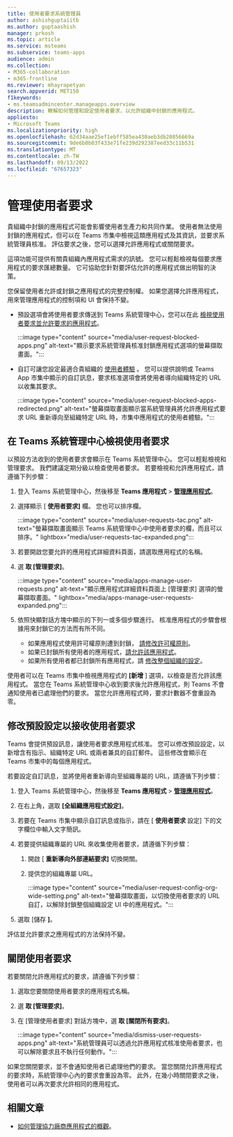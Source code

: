```yaml
---
title: 使用者要求系統管理員
author: ashishguptaiitb
ms.author: guptaashish
manager: prkosh
ms.topic: article
ms.service: msteams
ms.subservice: teams-apps
audience: admin
ms.collection:
- M365-collaboration
- m365-frontline
ms.reviewer: mhayrapetyan
search.appverid: MET150
f1keywords:
- ms.teamsadmincenter.manageapps.overview
description: 瞭解如何管理和設定使用者要求，以允許組織中封鎖的應用程式。
appliesto:
- Microsoft Teams
ms.localizationpriority: high
ms.openlocfilehash: 62d34aae25ef1ebff585ea430aeb3db20856669a
ms.sourcegitcommit: 9de6b0b03f433e71fe239d292387eed33c11b531
ms.translationtype: MT
ms.contentlocale: zh-TW
ms.lasthandoff: 09/13/2022
ms.locfileid: "67657323"
---
```

# <a name="manage-user-requests"></a>管理使用者要求

貴組織中封鎖的應用程式可能會影響使用者生產力和共同作業。 使用者無法使用封鎖的應用程式，但可以在 Teams 市集中檢視這類應用程式及其資訊，並要求系統管理員核准。 評估要求之後，您可以選擇允許應用程式或關閉要求。

這項功能可提供有關貴組織內應用程式需求的訊號。 您可以輕鬆檢視每個要求應用程式的要求匯總數量。 它可協助您針對要評估允許的應用程式做出明智的決策。

您保留使用者允許或封鎖之應用程式的完整控制權。 如果您選擇允許應用程式，用來管理應用程式的控制項和 UI 會保持不變。

* 預設選項會將使用者要求傳送到 Teams 系統管理中心，您可以在此 [檢視使用者要求並允許要求的應用程式](#view-user-requests-in-teams-admin-center)。

   :::image type="content" source="media/user-request-blocked-apps.png" alt-text="顯示要求系統管理員核准封鎖應用程式選項的螢幕擷取畫面。":::

* 自訂可讓您設定最適合貴組織的 [使用者體驗](#modify-the-default-setting-to-receive-end-user-requests) 。 您可以提供說明或 Teams App 市集中顯示的自訂訊息，要求核准選項會將使用者導向組織特定的 URL 以收集其要求。

   :::image type="content" source="media/user-request-blocked-apps-redirected.png" alt-text="螢幕擷取畫面顯示當系統管理員將允許應用程式要求 URL 重新導向至組織特定 URL 時，市集中應用程式的使用者體驗。":::

## <a name="view-user-requests-in-teams-admin-center"></a>在 Teams 系統管理中心檢視使用者要求

以預設方法收到的使用者要求會顯示在 Teams 系統管理中心。 您可以輕鬆檢視和管理要求。 我們建議定期分級以檢查使用者要求。 若要檢視和允許應用程式，請遵循下列步驟：

1. 登入 Teams 系統管理中心，然後移至 **Teams 應用程式**  >  [**管理應用程式**](https://admin.teams.microsoft.com/policies/manage-apps)。

1. 選擇顯示 [ **使用者要求]** 欄。 您也可以排序欄。

   :::image type="content" source="media/user-requests-tac.png" alt-text="螢幕擷取畫面顯示 Teams 系統管理中心中使用者要求的欄，而且可以排序。" lightbox="media/user-requests-tac-expanded.png":::

1. 若要開啟您要允許的應用程式詳細資料頁面，請選取應用程式的名稱。

1. 選 **取 [管理要求]**。

   :::image type="content" source="media/apps-manage-user-requests.png" alt-text="顯示應用程式詳細資料頁面上 [管理要求] 選項的螢幕擷取畫面。" lightbox="media/apps-manage-user-requests-expanded.png":::

1. 依照快顯對話方塊中顯示的下列一或多個步驟進行。 核准應用程式的步驟會根據用來封鎖它的方法而有所不同。

   * 如果應用程式使用許可權原則遭到封鎖， [請修改許可權原則](teams-app-permission-policies.md)。
   * 如果已封鎖所有使用者的應用程式，[請允許該應用程式](manage-apps.md#allow-and-block-apps)。
   * 如果所有使用者都已封鎖所有應用程式，請 [修改整個組織的設定](manage-apps.md#manage-org-wide-app-settings)。

使用者可以在 Teams 市集中檢視應用程式的 **[新增** ] 選項，以檢查是否允許該應用程式。 當您在 Teams 系統管理中心收到要求後允許應用程式，則 Teams 不會通知使用者已處理他們的要求。 當您允許應用程式時，要求計數器不會重設為零。

## <a name="modify-the-default-setting-to-receive-end-user-requests"></a>修改預設設定以接收使用者要求

Teams 會提供預設訊息，讓使用者要求應用程式核准。 您可以修改預設設定，以新增含有指示、組織特定 URL 或兩者兼具的自訂郵件。 這些修改會顯示在 Teams 市集中的每個應用程式。

若要設定自訂訊息，並將使用者重新導向至組織專屬的 URL，請遵循下列步驟：

1. 登入 Teams 系統管理中心，然後移至 **Teams 應用程式**  >  [**管理應用程式**](https://admin.teams.microsoft.com/policies/manage-apps)。

1. 在右上角，選取 **[全組織應用程式設定]**。

1. 若要在 Teams 市集中顯示自訂訊息或指示，請在 [ **使用者要求** 設定] 下的文字欄位中輸入文字簡訊。

1. 若要提供組織專屬的 URL 來收集使用者要求，請遵循下列步驟：

   1. 開啟 [ **重新導向外部連結要求]** 切換開關。
   1. 提供您的組織專屬 URL。

      :::image type="content" source="media/user-request-config-org-wide-setting.png" alt-text="螢幕擷取畫面，以切換使用者要求的 URL 自訂，以解除封鎖整個組織設定 UI 中的應用程式。":::

1. 選取 [儲存 **]**。

評估並允許要求之應用程式的方法保持不變。

## <a name="dismiss-user-requests"></a>關閉使用者要求

若要關閉允許應用程式的要求，請遵循下列步驟：

1. 選取您要關閉使用者要求的應用程式名稱。
1. 選 **取 [管理要求]**。
1. 在 [管理使用者要求] 對話方塊中，選 **取 [關閉所有要求]**。

   :::image type="content" source="media/dismiss-user-requests-apps.png" alt-text="系統管理員可以透過允許應用程式核准使用者要求，也可以解除要求且不執行任何動作。":::

如果您關閉要求，並不會通知使用者已處理他們的要求。 當您關閉允許應用程式的要求時，系統管理中心內的要求會重設為零。 此外，在幾小時關閉要求之後，使用者可以再次要求允許相同的應用程式。

## <a name="related-article"></a>相關文章

* [如何管理協力廠商應用程式的概觀](manage-apps.md)。
